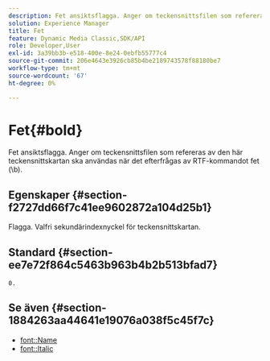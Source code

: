 ```yaml
---
description: Fet ansiktsflagga. Anger om teckensnittsfilen som refereras av den här teckensnittskartan ska användas när det efterfrågas av RTF-kommandot fet (b).
solution: Experience Manager
title: Fet
feature: Dynamic Media Classic,SDK/API
role: Developer,User
exl-id: 3a39bb3b-e518-400e-8e24-0ebfb55777c4
source-git-commit: 206e4643e3926cb85b4be2189743578f88180be7
workflow-type: tm+mt
source-wordcount: '67'
ht-degree: 0%

---
```


# Fet{#bold}

Fet ansiktsflagga. Anger om teckensnittsfilen som refereras av den här teckensnittskartan ska användas när det efterfrågas av RTF-kommandot fet (\b).

## Egenskaper {#section-f2727dd66f7c41ee9602872a104d25b1}

Flagga. Valfri sekundärindexnyckel för teckensnittskartan.

## Standard {#section-ee7e72f864c5463b963b4b2b513bfad7}

`0.`

## Se även {#section-1884263aa44641e19076a038f5c45f7c}

* [font::Name](r-name-font.md#reference_C55889877DC54AABB60734DCDE86EE76)
* [font::Italic](../../../../../is-api/image-catalog/image-serving-api-ref/c-image-catalog-reference/c-font-map-reference/r-italic-font.md#reference-dc04a532b34a41af81b0b9644acfaad6)
